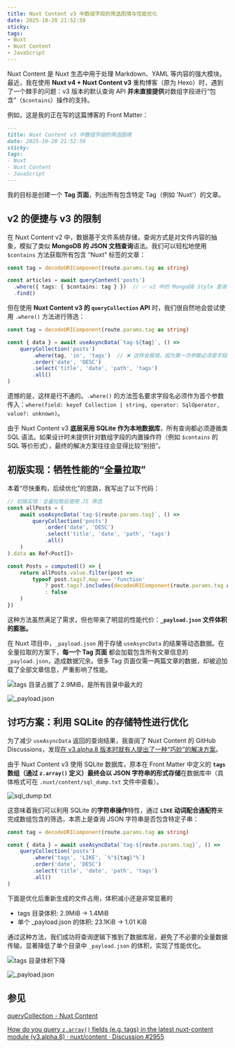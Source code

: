 ```yaml
---
title: Nuxt Content v3 中数组字段的筛选困境与性能优化
date: 2025-10-20 21:52:59
sticky:
tags:
- Nuxt
- Nuxt Content
- JavaScript
---
```


Nuxt Content 是 Nuxt 生态中用于处理 Markdown、YAML 等内容的强大模块。最近，我在使用 **Nuxt v4 + Nuxt Content v3** 重构博客（原为 Hexo）时，遇到了一个棘手的问题：v3 版本的默认查询 API **并未直接提供**对数组字段进行“包含”（`$contains`）操作的支持。

例如，这是我的正在写的这篇博客的 Front Matter：

```markdown
---
title: Nuxt Content v3 中数组字段的筛选困境
date: 2025-10-20 21:52:59
sticky:
tags:
- Nuxt
- Nuxt Content
- JavaScript
---
```

我的目标是创建一个 **Tag 页面**，列出所有包含特定 Tag（例如 'Nuxt'）的文章。

## v2 的便捷与 v3 的限制

在 Nuxt Content v2 中，数据基于文件系统存储，查询方式是对文件内容的抽象，模拟了类似 **MongoDB 的 JSON 文档查询**语法。我们可以轻松地使用 `$contains` 方法获取所有包含 “Nuxt” 标签的文章：

```typescript
const tag = decodeURIComponent(route.params.tag as string)

const articles = await queryContent('posts')
  .where({ tags: { $contains: tag } })  // ✅ v2 中的 MongoDB Style 查询
  .find()
```

但在使用 **Nuxt Content v3 的 `queryCollection` API** 时，我们很自然地会尝试使用 `.where()` 方法进行筛选：

```typescript
const tag = decodeURIComponent(route.params.tag as string)

const { data } = await useAsyncData(`tag-${tag}`, () =>
    queryCollection('posts')
        .where(tag, 'in', 'tags')  // ❌ 这样会报错，因为第一次参数必须是字段名
        .order('date', 'DESC')
        .select('title', 'date', 'path', 'tags')
        .all()
)
```

遗憾的是，这样是行不通的。`.where()` 的方法签名要求字段名必须作为首个参数传入：`where(field: keyof Collection | string, operator: SqlOperator, value?: unknown)`。

由于 Nuxt Content v3 **底层采用 SQLite 作为本地数据库**，所有查询都必须遵循类 SQL 语法。如果设计时未提供针对数组字段的内置操作符（例如 `$contains` 的 SQL 等价形式），最终的解决方案往往会显得比较“别扭”。

## 初版实现：牺牲性能的“全量拉取”

本着“尽快重构，后续优化”的思路，我写出了以下代码：

```typescript
// 初版实现：全量拉取后使用 JS 筛选
const allPosts = (
    await useAsyncData(`tag-${route.params.tag}`, () =>
        queryCollection('posts')
            .order('date', 'DESC')
            .select('title', 'date', 'path', 'tags')
            .all()
    )
).data as Ref<Post[]>

const Posts = computed(() => {
    return allPosts.value.filter(post =>
        typeof post.tags?.map === 'function'
            ? post.tags?.includes(decodeURIComponent(route.params.tag as string))
            : false
    )
})
```

这种方法虽然满足了需求，但也带来了明显的性能代价：**`_payload.json` 文件体积的膨胀。**

在 Nuxt 项目中，`_payload.json` 用于存储 `useAsyncData` 的结果等动态数据。在全量拉取的方案下，**每一个 Tag 页面** 都会加载包含所有文章信息的 `_payload.json`，造成数据冗余。很多 Tag 页面仅需一两篇文章的数据，却被迫加载了全部文章信息，严重影响了性能。

![tags 目录占据了 2.9MiB，是所有目录中最大的](https://static.031130.xyz/uploads/2025/10/20/a748878c03c64.webp)

![_payload.json](https://static.031130.xyz/uploads/2025/10/20/8ef786d873da1.webp)

## 讨巧方案：利用 SQLite 的存储特性进行优化

为了减少 `useAsyncData` 返回的查询结果，我查阅了 Nuxt Content 的 GitHub Discussions，发现[在 v3.alpha.8 版本时就有人提出了一种“巧妙”的解决方案](https://github.com/nuxt/content/discussions/2955)。

由于 Nuxt Content v3 使用 SQLite 数据库，原本在 Front Matter 中定义的 **`tags` 数组（通过 `z.array()` 定义）最终会以 JSON 字符串的形式存储**在数据库中（具体格式可在 `.nuxt/content/sql_dump.txt` 文件中查看）。

![sql_dump.txt](https://static.031130.xyz/uploads/2025/10/20/b70036c55bb29.webp)

这意味着我们可以利用 SQLite 的**字符串操作**特性，通过 **`LIKE` 动词配合通配符**来完成数组包含的筛选，本质上是查询 JSON 字符串是否包含特定子串：

```typescript
const tag = decodeURIComponent(route.params.tag as string)

const { data } = await useAsyncData(`tag-${route.params.tag}`, () =>
    queryCollection('posts')
        .where('tags', 'LIKE', `%"${tag}"%`)
        .order('date', 'DESC')
        .select('title', 'date', 'path', 'tags')
        .all()
)
```

下面是优化后重新生成的文件占用，体积减小还是非常显著的

- tags 目录体积: 2.9MiB -> 1.4MiB
- 单个 _payload.json 的体积: 23.1KiB -> 1.01 KiB

通过这种方法，我们成功将查询逻辑下推到了数据库层，避免了不必要的全量数据传输，显著降低了单个目录中 `_payload.json` 的体积，实现了性能优化。

![tags 目录体积下降](/home/zhullyb/.config/Typora/typora-user-images/image-20251020231120146.png)

![_payload.json](/home/zhullyb/.config/Typora/typora-user-images/image-20251020231307825.png)

## 参见

[queryCollection - Nuxt Content](https://content.nuxt.com/docs/utils/query-collection#wherefield-keyof-collection-string-operator-sqloperator-value-unknown)

[How do you query `z.array()` fields (e.g. tags) in the latest nuxt-content module (v3.alpha.8) · nuxt/content · Discussion #2955](https://github.com/nuxt/content/discussions/2955)
